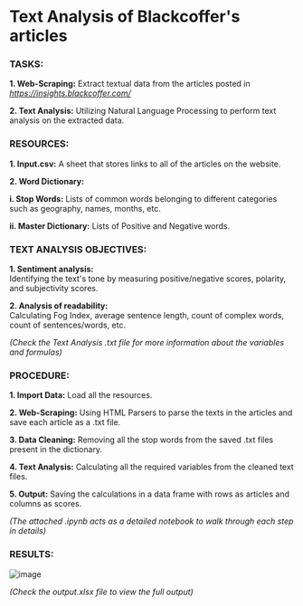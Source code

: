 # Text Analysis of Blackcoffer's articles

### TASKS: 
  **1. Web-Scraping:** Extract textual data from the articles posted in _https://insights.blackcoffer.com/_
  
  **2. Text Analysis:** Utilizing Natural Language Processing to perform text analysis on the extracted data.
     
### RESOURCES:
  **1. Input.csv:** A sheet that stores links to all of the articles on the website.
  
  **2. Word Dictionary:** 

  **i. Stop Words:** Lists of common words belonging to different categories such as geography, names, months, etc.

  **ii. Master Dictionary:** Lists of Positive and Negative words.

### TEXT ANALYSIS OBJECTIVES:
  **1. Sentiment analysis:**  
  Identifying the text's tone by measuring positive/negative scores, polarity, and subjectivity scores.
  
  **2. Analysis of readability:**  
  Calculating Fog Index, average sentence length, count of complex words, count of sentences/words, etc. 
 
  _(Check the Text Analysis .txt file for more information about the variables and formulas)_

### PROCEDURE:
**1. Import Data:** Load all the resources.

**2. Web-Scraping:** Using HTML Parsers to parse the texts in the articles and save each article as a .txt file.

**3. Data Cleaning:** Removing all the stop words from the saved .txt files present in the dictionary.

**4. Text Analysis:** Calculating all the required variables from the cleaned text files.

**5. Output:** Saving the calculations in a data frame with rows as articles and columns as scores. 

_(The attached .ipynb acts as a detailed notebook to walk through each step in details)_

### RESULTS: 
![image](https://github.com/shrideep-tamboli/Text-Analysis/assets/110283522/337c8b12-89b7-41f4-bcbb-8bc83bd4a89a)

_(Check the output.xlsx file to view the full output)_

